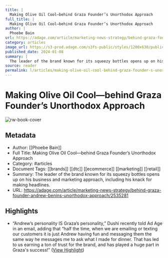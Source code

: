 ```yaml
---
title: |
  Making Olive Oil Cool—behind Graza Founder’s Unorthodox Approach
full_title: |
  Making Olive Oil Cool—behind Graza Founder’s Unorthodox Approach
author: |
  Phoebe Bain
url: https://adage.com/article/marketing-news-strategy/behind-graza-founder-andrew-benins-unorthodox-approach/2535281
category: articles
image_url: https://s3-prod.adage.com/s3fs-public/styles/1200x630/public/20231221_Graza-olive-oil2_3x2.jpg
published_date: 2024-01-08
summary: |
  The leader of the brand known for its squeezy bottles opens up on his business and marketing approach, including his knack for making headlines.
source: reader
permalink: l/articles/making-olive-oil-cool-behind-graza-founder-s-unorthodox-approach
---
```

# Making Olive Oil Cool—behind Graza Founder’s Unorthodox Approach

![rw-book-cover](https://s3-prod.adage.com/s3fs-public/styles/1200x630/public/20231221_Graza-olive-oil2_3x2.jpg)

## Metadata
- Author: [[Phoebe Bain]]
- Full Title: Making Olive Oil Cool—behind Graza Founder’s Unorthodox Approach
- Category: #articles
- Document Tags: [[brands]] [[dtc]] [[ecommerce]] [[marketing]] [[retail]] 
- Summary: The leader of the brand known for its squeezy bottles opens up on his business and marketing approach, including his knack for making headlines.
- URL: https://adage.com/article/marketing-news-strategy/behind-graza-founder-andrew-benins-unorthodox-approach/2535281

## Highlights
- “Andrew’s personality IS Graza’s personality,” Dushi recently told Ad Age in an email, adding that “half the time, when we are emailing or texting our customers it is just Andrew having fun and messaging them the same way he messages me to ask what I made for dinner. That has led to us earning a ton of trust for the brand, and has played a huge part in Graza's success!” ([View Highlight](https://read.readwise.io/read/01hmbznwsx4d39mxsge3b2f478))


